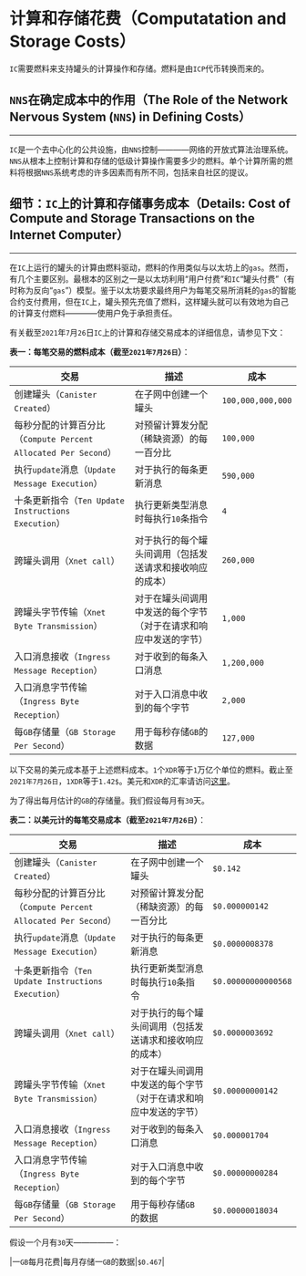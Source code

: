 # 计算和存储花费（Computatation and Storage Costs）

`IC`需要燃料来支持罐头的计算操作和存储。燃料是由`ICP`代币转换而来的。

## `NNS`在确定成本中的作用（The Role of the Network Nervous System (`NNS`) in Defining Costs）

------

`IC`是一个去中心化的公共设施，由`NNS`控制————网络的开放式算法治理系统。`NNS`从根本上控制计算和存储的低级计算操作需要多少的燃料。单个计算所需的燃料将根据`NNS`系统考虑的许多因素而有所不同，包括来自社区的提议。

## 细节：`IC`上的计算和存储事务成本（Details: Cost of Compute and Storage Transactions on the Internet Computer）

------

在`IC`上运行的罐头的计算由燃料驱动，燃料的作用类似与以太坊上的`gas`。然而，有几个主要区别。最根本的区别之一是以太坊利用“用户付费”和`IC`“罐头付费”（有时称为反向“`gas`”）模型。鉴于以太坊要求最终用户为每笔交易所消耗的`gas`的智能合约支付费用，但在`IC`上，罐头预先充值了燃料，这样罐头就可以有效地为自己的计算支付燃料————使用户免于承担责任。

有关截至`2021`年`7`月`26`日`IC`上的计算和存储交易成本的详细信息，请参见下文：

**表一：每笔交易的燃料成本（截至`2021年7月26日`）**：

|交易|描述|成本|
|-----|----|----|
|创建罐头（`Canister Created`）|在子网中创建一个罐头|`100,000,000,000`|
|每秒分配的计算百分比（`Compute Percent Allocated Per Second`）|对预留计算发分配（稀缺资源）的每一百分比|`100,000`|
|执行`update`消息（`Update Message Execution`）|对于执行的每条更新消息|`590,000`|
|十条更新指令（`Ten Update Instructions Execution`）|执行更新类型消息时每执行`10`条指令|`4`|
|跨罐头调用（`Xnet call`）|对于执行的每个罐头间调用（包括发送请求和接收响应的成本）|`260,000`|
|跨罐头字节传输（`Xnet Byte Transmission`）|对于在罐头间调用中发送的每个字节（对于在请求和响应中发送的字节）|`1,000`|
|入口消息接收（`Ingress Message Reception`）|对于收到的每条入口消息|`1,200,000`|
|入口消息字节传输（`Ingress Byte Reception`）|对于入口消息中收到的每个字节|`2,000`|
|每`GB`存储量（`GB Storage Per Second`）|用于每秒存储`GB`的数据|`127,000`|

以下交易的美元成本基于上述燃料成本。`1`个`XDR`等于`1`万亿个单位的燃料。截止至`2021年7月26日`，`1XDR`等于`1.42$`。美元和`XDR`的汇率请访问[这里](https://www.imf.org/external/np/fin/data/rms_sdrv.aspx)。

为了得出每月估计的`GB`的存储量。我们假设每月有`30`天。

**表二：以美元计的每笔交易成本（截至`2021年7月26日`）**：

|交易|描述|成本|
|-----|----|----|
|创建罐头（`Canister Created`）|在子网中创建一个罐头|`$0.142`|
|每秒分配的计算百分比（`Compute Percent Allocated Per Second`）|对预留计算发分配（稀缺资源）的每一百分比|`$0.000000142`|
|执行`update`消息（`Update Message Execution`）|对于执行的每条更新消息|`$0.0000008378`|
|十条更新指令（`Ten Update Instructions Execution`）|执行更新类型消息时每执行`10`条指令|`$0.00000000000568`|
|跨罐头调用（`Xnet call`）|对于执行的每个罐头间调用（包括发送请求和接收响应的成本）|`$0.0000003692`|
|跨罐头字节传输（`Xnet Byte Transmission`）|对于在罐头间调用中发送的每个字节（对于在请求和响应中发送的字节）|`$0.00000000142`|
|入口消息接收（`Ingress Message Reception`）|对于收到的每条入口消息|`$0.000001704`|
|入口消息字节传输（`Ingress Byte Reception`）|对于入口消息中收到的每个字节|`$0.00000000284`|
|每`GB`存储量（`GB Storage Per Second`）|用于每秒存储`GB`的数据|`$0.00000018034`|

假设一个月有`30`天—————：

|一`GB`每月花费|每月存储一`GB`的数据|`$0.467`|
